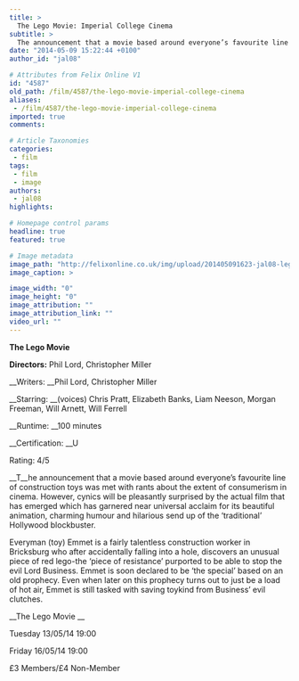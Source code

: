 ```yaml
---
title: >
  The Lego Movie: Imperial College Cinema
subtitle: >
  The announcement that a movie based around everyone’s favourite line of construction toys was met with rants about the extent of consumerism in cinema.
date: "2014-05-09 15:22:44 +0100"
author_id: "jal08"

# Attributes from Felix Online V1
id: "4587"
old_path: /film/4587/the-lego-movie-imperial-college-cinema
aliases:
 - /film/4587/the-lego-movie-imperial-college-cinema
imported: true
comments:

# Article Taxonomies
categories:
 - film
tags:
 - film
 - image
authors:
 - jal08
highlights:

# Homepage control params
headline: true
featured: true

# Image metadata
image_path: "http://felixonline.co.uk/img/upload/201405091623-jal08-lego-movie.jpg"
image_caption: >

image_width: "0"
image_height: "0"
image_attribution: ""
image_attribution_link: ""
video_url: ""
---
```


__The Lego Movie__

__Directors:__ Phil Lord, Christopher Miller

__Writers: __Phil Lord, Christopher Miller

__Starring: __(voices) Chris Pratt, Elizabeth Banks, Liam Neeson, Morgan Freeman, Will Arnett, Will Ferrell

__Runtime: __100 minutes

__Certification: __U

Rating: 4/5

__T__he announcement that a movie based around everyone’s favourite line of construction toys was met with rants about the extent of consumerism in cinema. However, cynics will be pleasantly surprised by the actual film that has emerged which has garnered near universal acclaim for its beautiful animation, charming humour and hilarious send up of the ‘traditional’ Hollywood blockbuster.

Everyman (toy) Emmet is a fairly talentless construction worker in Bricksburg who after accidentally falling into a hole, discovers an unusual piece of red lego-the ‘piece of resistance’ purported to be able to stop the evil Lord Business. Emmet is soon declared to be ‘the special’ based on an old prophecy. Even when later on this prophecy turns out to just be a load of hot air, Emmet is still tasked with saving toykind from Business’ evil clutches.

__The Lego Movie __

Tuesday 13/05/14 19:00

Friday 16/05/14 19:00

£3 Members/£4 Non-Member
